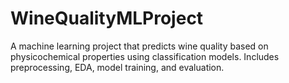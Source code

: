 # WineQualityMLProject
A machine learning project that predicts wine quality based on physicochemical properties using classification models. Includes preprocessing, EDA, model training, and evaluation.
